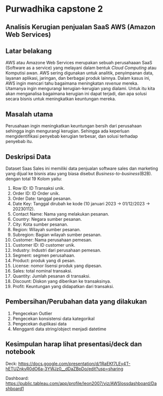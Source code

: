 # Purwadhika capstone 2
## Analisis Kerugian penjualan SaaS AWS (Amazon Web Services)

## Latar belakang
AWS atau Amazone Web Services merupakan sebuah perusahaaan SaaS (Software as a service) yang melayani dalam bentuk *Cloud Computing* atau Komputisi awan. AWS sering digunakan untuk analitik, penyimpanan data, layanan aplikasi, jaringan, dan berbagai produk lainnya. Dalam kasus ini, AWS ingin mencari tahu bagaimana meningkatan *revenue* mereka. Utamanya ingin mengurangi kerugian-kerugian yang dialami. Untuk itu kita akan menganalisa bagaimana kerugian ini dapat terjadi, dan apa solusi secara bisnis untuk meningkatkan keuntungan mereka.

## Masalah utama
Perusahaan ingin meningkatkan keuntungan bersih dari perusahaan sehingga ingin mengurangi kerugian. Sehingga ada keperluan mengidentifikasi penyebab kerugian terbesar, dan solusi terhadap penyebab itu.

## Deskripsi Data
Dataset Saas Sales ini memiliki data penjualan software sales dan marketing yang dijual ke bisnis atau yang biasa disebut *Business-to-business*(B2B). dengan total 19 Kolom yaitu:
1. Row ID: ID Transaksi unik.
2. Order ID: ID Order unik.
3. Order Date: tanggal pesanan.
4. Date Key: Tanggal dirubah ke kode (10 januari 2023 -> 01/12/2023 -> 20230112).
5. Contact Name: Nama yang melakukan pesanan.
6. Country: Negara sumber pesanan.
7. City: Kota sumber pesanan.
8. Region: Wilayah sumber pesanan.
9. Subregion: Bagian wilayah sumber pesanan.
10. Customer: Nama perusahaan pemesan.
11. Customer ID: ID customer unik.
12. Industry: Industri dari perusahaan pemesan.
13. Segment: segmen perusahaan.
14. Product: produk yang di pesan.
15. License: nomor lisensi produk yang dipesan.
16. Sales: total nominal transaksi.
17. Quantity: Jumlah pesanan di transaksi.
18. Discount: Diskon yang diberikan ke transaksinya.
19. Profit: Keuntungan yang didapatkan dari transaksi.

## Pembersihan/Perubahan data yang dilakukan
1. Pengecekan Outlier
2. Pengecekan konsistensi data kategorikal
3. Pengecekan duplikasi data
4. Mengganti data string/object menjadi datetime

## Kesimpulan harap lihat presentasi/deck dan notebook
Deck: https://docs.google.com/presentation/d/1RaEKf7LEy4T-hETUZnkyR0dO6a-3YWJz0__dDaZBpDo/edit?usp=sharing

Dashboard: https://public.tableau.com/app/profile/leon2007/viz/AWSlossdashboard/Dashboard1
